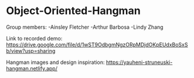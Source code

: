 # Object-Oriented-Hangman

Group members:
-Ainsley Fletcher
-Arthur Barbosa
-Lindy Zhang

Link to recorded demo: https://drive.google.com/file/d/1wST9OdbgmNgzORpMDjdOKpEUdxBoSxSb/view?usp=sharing

Hangman images and design inspiration: https://yauheni-struneuski-hangman.netlify.app/
